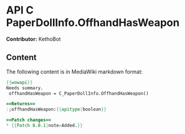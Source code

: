 # API C PaperDollInfo.OffhandHasWeapon

**Contributor:** KethoBot

## Content

The following content is in MediaWiki markdown format:

```mediawiki
{{wowapi}}
Needs summary.
 offhandHasWeapon = C_PaperDollInfo.OffhandHasWeapon()

==Returns==
:;offhandHasWeapon:{{apitype|boolean}}

==Patch changes==
* {{Patch 8.0.1|note=Added.}}
```